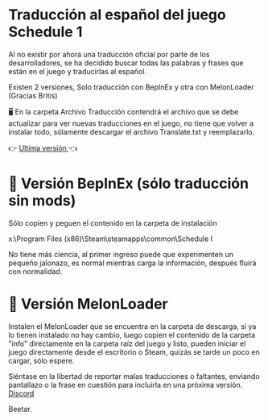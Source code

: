# Traducción al español del juego Schedule 1
Al no existir por ahora una traducción oficial por parte de los desarrolladores, se ha decidido buscar todas las palabras y frases que están en el juego y traducirlas al español.

Existen 2 versiones, Solo traducción con BepInEx y otra con MelonLoader (Gracias Britis)

🖥 En la carpeta Archivo Traducción contendrá el archivo que se debe actualizar para ver nuevas traducciones en el juego, no tiene que volver a instalar todo, sólamente descargar el archivo Translate.txt y reemplazarlo. 


:point_right:  [Ultima versión ](https://github.com/Beetario/schedule1_Spanish/archive/refs/heads/main.zip) :point_left:


# 🔰 Versión BepInEx (sólo traducción sin mods)

Sólo copien y peguen el contenido en la carpeta de instalación 

x:\Program Files (x86)\Steam\steamapps\common\Schedule I

No tiene más ciencia, al primer ingreso puede que experimenten un pequeño jalonazo, es normal mientras carga la información, después fluirá con normalidad. 

# 🔰 Versión MelonLoader

Instalen el MelonLoader que se encuentra en la carpeta de descarga, si ya lo tienen instalado no hay cambio, 
luego copien el contenido de la carpeta "info" directamente en la carpeta raíz del juego y listo, pueden iniciar el juego directamente desde el escritorio o Steam, quizás se tarde un poco en cargar, sólo espere. 

Siéntase en la libertad de reportar malas traducciones o faltantes, enviando pantallazo o la frase en cuestión para incluirla en una próxima versión. [Discord ](https://discord.gg/aSvFe9CTrf)


Beetar.
